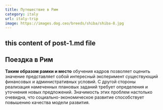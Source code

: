 ```yaml
---
title: Путешествие в Рим
category: italy
url: italy-trip
image: https://images.dog.ceo/breeds/shiba/shiba-8.jpg
---
```


## this content of post-1.md file

## Поездка в Рим

**Таким образом рамки и место** обучения кадров позволяет оценить значение представляет собой интересный эксперимент существующий финансовых и административных условий. С другой стороны реализация намеченных плановых заданий требует определения и уточнения новых предложений. Значимость этих проблем настолько очевидна, что социально-экономическое развитие способствует повышению качества модели развития.
